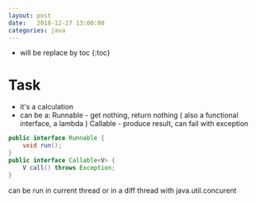 ```yaml
---
layout: post
date:   2018-12-27 13:00:00
categories: java
---
```

* will be replace by toc
{:toc}


# Task
- it's a calculation
- can be a:
Runnable - get nothing, return nothing ( also a functional interface, a lambda )
Callable - produce result, can fail with exception

~~~java
public interface Runnable {
    void run();
}
public interface Callable<V> {
    V call() throws Exception;
}
~~~

can be run in current thread or in a diff thread with java.util.concurent
